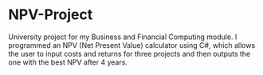 # NPV-Project
University project for my Business and Financial Computing module. I programmed an NPV (Net Present Value) calculator using C#, which allows the user to input costs and returns for three projects and then outputs the one with the best NPV after 4 years.
